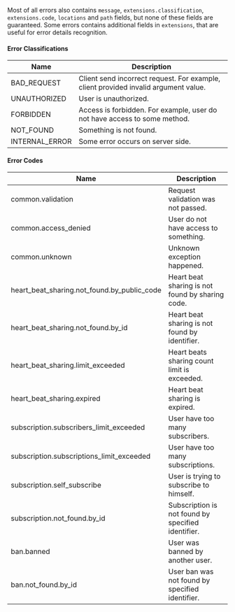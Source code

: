 Most of all errors also contains `message`, `extensions.classification`, `extensions.code`, `locations` and `path` fields,
but none of these fields are guaranteed.
Some errors contains additional fields in `extensions`, that are useful for error details recognition.

#### Error Classifications
| Name | Description |
| ---- | ----------- |
| BAD_REQUEST | Client send incorrect request. For example, client provided invalid argument value. |
| UNAUTHORIZED | User is unauthorized. |
| FORBIDDEN | Access is forbidden. For example, user do not have access to some method. |
| NOT_FOUND | Something is not found. |
| INTERNAL_ERROR | Some error occurs on server side. |

#### Error Codes
| Name | Description |
| ---- | ----------- |
| common.validation | Request validation was not passed. |
| common.access_denied | User do not have access to something. |
| common.unknown | Unknown exception happened. |
| heart_beat_sharing.not_found.by_public_code | Heart beat sharing is not found by sharing code. |
| heart_beat_sharing.not_found.by_id | Heart beat sharing is not found by identifier. |
| heart_beat_sharing.limit_exceeded | Heart beats sharing count limit is exceeded. |
| heart_beat_sharing.expired | Heart beat sharing is expired. |
| subscription.subscribers_limit_exceeded | User have too many subscribers. |
| subscription.subscriptions_limit_exceeded | User have too many subscriptions. |
| subscription.self_subscribe | User is trying to subscribe to himself. |
| subscription.not_found.by_id | Subscription is not found by specified identifier. |
| ban.banned | User was banned by another user. |
| ban.not_found.by_id | User ban was not found by specified identifier. |